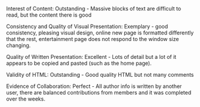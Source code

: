 Interest of Content:
Outstanding - Massive blocks of text are difficult to read, but the content there is good

Consistency and Quality of Visual Presentation:
Exemplary - good consistency, pleasing visual design, online new page is formatted differently that the rest, entertainment page does not respond to the window size changing.

Quality of Written Presentation:
Excellent - Lots of detail but a lot of it appears to be copied and pasted (such as the home page).

Validity of HTML:
Outstanding - Good quality HTML but not many comments

Evidence of Collaboration:
Perfect - All author info is written by another user, there are balanced contributions from members and it was completed over the weeks.

